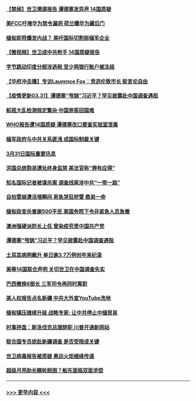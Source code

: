 #### [【禁闻】世卫溯源报告 谭德塞发异声 14国质疑](../pages/prog202/a103085766.md?t=04010001) 
#### [美FCC吁堵华为禁令漏洞 荷兰曝华为藏后门](../pages/prog202/a103085713.md?t=04010001) 
#### [缅甸即将爆发内战？ 美吁国际切割挺缅军企业](../pages/prog202/a103085701.md?t=04010001) 
#### [【微视频】世卫成中共枪手 14国质疑报告](../pages/prog202/a103085689.md?t=04010001) 
#### [字节跳动印度分部涉逃税 至少两银行账户被冻结](../pages/prog202/a103085648.md?t=04010001) 
#### [【华府冲击播】专访Laurence Fox：竞选伦敦市长 挺言论自由](../pages/prog202/a103085664.md?t=04010001) 
#### [【疫情更新03.31】谭德塞“甩锅”习近平？罕见披露赴中国调查遇阻](../pages/prog202/a103078521.md?t=04010001) 
#### [航班大乱检测规定繁杂 中国旅客回国难](../pages/prog202/a103085577.md?t=04010001) 
#### [WHO报告遭14国质疑 谭德塞改口要查实验室泄毒](../pages/prog202/a103085566.md?t=04010001) 
#### [缅军政府与中共关系匪浅 成国际制裁关键](../pages/prog202/a103085562.md?t=04010001) 
#### [3月31日国际重要讯息](../pages/prog202/a103085557.md?t=04010001) 
#### [洪国总统胞弟遭处终身监禁 美法官称“罪有应得”](../pages/prog202/a103085446.md?t=04010001) 
#### [知名国际记者被谋杀案 调查线索涉中共“一带一路”](../pages/prog202/a103085403.md?t=04010001) 
#### [自拍雪崩遭活埋瞬间 哥急哭狂挖雪 救弟一命](../pages/prog202/a103085381.md?t=04010001) 
#### [缅甸政变杀害逾500平民 美国务院下令非紧急人员急撤](../pages/prog202/a103085272.md?t=04010001) 
#### [澳洲强硬派防长上任 曾染疫究责中国共产党](../pages/prog202/a103085054.md?t=04010001) 
#### [谭德塞“甩锅”习近平？罕见披露赴中国调查遇阻](../pages/prog202/a103085283.md?t=04010001) 
#### [土耳其病例飙升 单日逾3.7万例创年来纪录](../pages/prog202/a103085247.md?t=04010001) 
#### [美等14国联合声明 关切世卫在中国调查失实](../pages/prog202/a103085195.md?t=04010001) 
#### [巴西撤换6部长 三军司令再同时离职](../pages/prog202/a103085219.md?t=04010001) 
#### [美人权报告点名新疆 中共大外宣YouTube洗地](../pages/prog202/a103085123.md?t=04010001) 
#### [缅甸镇压继续升级 战略专家: 让中共停止中缅贸易](../pages/prog202/a103084781.md?t=04010001) 
#### [时事拼盘：斯洛伐克总理辞职 川普开通新网站](../pages/prog202/a103085111.md?t=04010001) 
#### [联合国专员欲赴新疆调查 是否受限成关键](../pages/prog202/a103085094.md?t=04010001) 
#### [世卫病毒报告被质疑 奥运火炬继续传递](../pages/prog202/a103085098.md?t=04010001) 
#### [超级月亮助长赐轮脱困？船东面临双面求偿](../pages/prog202/a103085045.md?t=04010001) 

----
#### [ >>> 更早内容 <<< ](../indexes/prog202-earlier.md)
